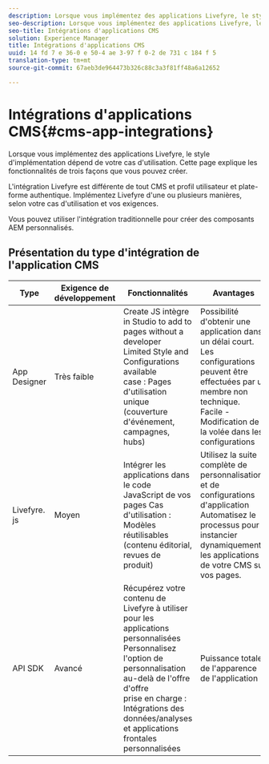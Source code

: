 ```yaml
---
description: Lorsque vous implémentez des applications Livefyre, le style d'implémentation dépend de votre cas d'utilisation. Cette page explique les fonctionnalités de trois façons que vous pouvez créer.
seo-description: Lorsque vous implémentez des applications Livefyre, le style d'implémentation dépend de votre cas d'utilisation. Cette page explique les fonctionnalités de trois façons que vous pouvez créer.
seo-title: Intégrations d'applications CMS
solution: Experience Manager
title: Intégrations d'applications CMS
uuid: 14 fd 7 e 36-0 e 50-4 ae 3-97 f 0-2 de 731 c 184 f 5
translation-type: tm+mt
source-git-commit: 67aeb3de964473b326c88c3a3f81ff48a6a12652

---
```



# Intégrations d&#39;applications CMS{#cms-app-integrations}

Lorsque vous implémentez des applications Livefyre, le style d&#39;implémentation dépend de votre cas d&#39;utilisation. Cette page explique les fonctionnalités de trois façons que vous pouvez créer.

L&#39;intégration Livefyre est différente de tout CMS et profil utilisateur et plate-forme authentique. Implémentez Livefyre d&#39;une ou plusieurs manières, selon votre cas d&#39;utilisation et vos exigences.

Vous pouvez utiliser l&#39;intégration traditionnelle pour créer des composants AEM personnalisés.

## Présentation du type d&#39;intégration de l&#39;application CMS

| Type | Exigence de développement | Fonctionnalités | Avantages | Limites |
|--- |--- |--- |--- |--- |
| App Designer | Très faible | Create JS intègre in Studio to add to pages without a developer <br>Limited Style and Configurations available </br>case : Pages d&#39;utilisation unique (couverture d&#39;événement, campagnes, hubs) | Possibilité d&#39;obtenir une application dans un délai court. <br>Les configurations peuvent être effectuées par un membre non technique. <br>Facile - Modification de la volée dans les configurations | Création d&#39;une application à l&#39;aide de Livefyre Studio d&#39;abord <br>Non automatisée |
| Livefyre. js | Moyen | Intégrer les applications dans le code JavaScript de vos pages Cas <br>d&#39;utilisation : Modèles réutilisables (contenu éditorial, revues de produit) | Utilisez la suite complète de personnalisations et de configurations <br>d&#39;application Automatisez le processus pour instancier dynamiquement les applications de votre CMS sur vos pages. | Need a developer up - front. |
| API SDK | Avancé | Récupérez votre contenu de Livefyre à utiliser pour les applications personnalisées <br>Personnalisez l&#39;option de personnalisation au-delà de l&#39;offre d&#39;offre <br>prise en charge : Intégrations des données/analyses et applications frontales personnalisées | Puissance totale de l&#39;apparence de l&#39;application | Nécessite un développement vers le haut - avant. <br>Niveau supérieur d&#39;effort de développement à implémenter. |
